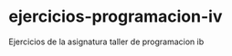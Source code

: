 ejercicios-programacion-iv
==========================

Ejercicios de la asignatura taller de programacion ib
